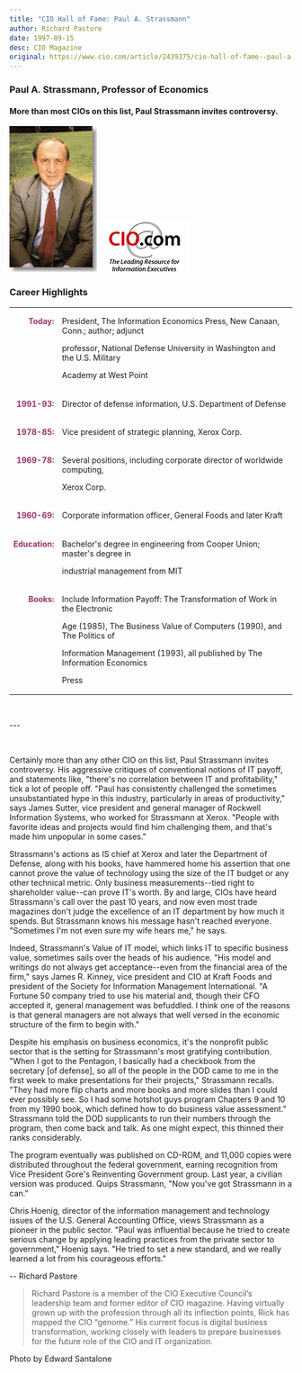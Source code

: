 ```yaml
---
title: "CIO Hall of Fame: Paul A. Strassmann"
author: Richard Pastore
date: 1997-09-15
desc: CIO Magazine
original: https://www.cio.com/article/2439375/cio-hall-of-fame--paul-a--strassmann.html
---
```



### Paul A. Strassmann, Professor of Economics
#### More than most CIOs on this list, Paul Strassmann invites controversy.

![Paul A. Strassmann](cio_091597_strassman.gif)
![CIO.com](cio_url_logo.gif)

### Career Highlights

<table class="mb-5">

<tr>

<td valign=top align=right>

<B><font color="#993366">

Today:</font></B></td>

<td>

President, The Information Economics Press, New Canaan, Conn.; author; adjunct

professor, National Defense University in Washington and the U.S. Military

Academy at West Point</td>

</tr>

<tr>

<td valign=top align=right>

<B><font color="#993366">

1991-93:</font></B></td>

<td>

Director of defense information, U.S. Department of Defense</td>

</tr>

<tr>

<td valign=top align=right>

<B><font color="#993366">

1978-85:</font></B></td>

<td>

Vice president of strategic planning, Xerox Corp.</td>

</tr>

<tr>

<td valign=top align=right>

<B><font color="#993366">

1969-78:</font></B></td>

<td>

Several positions, including corporate director of worldwide computing,

Xerox Corp.</td>

</tr>

<tr>

<td valign=top align=right>

<B><font color="#993366">

1960-69:</font></B></td>

<td>

Corporate information officer, General Foods and later Kraft</td>

</tr>

<tr>

<td valign=top align=right>

<B><font color="#993366">

Education:</font></B></td>

<td>

Bachelor's degree in engineering from Cooper Union; master's degree in

industrial management from MIT</td>

</tr>

<tr>

<td valign=top align=right>

<B><font color="#993366">

Books:</font></B></td>

<td>

Include Information Payoff: The Transformation of Work in the Electronic

Age (1985), The Business Value of Computers (1990), and The Politics of

Information Management (1993), all published by The Information Economics

Press</td>

</tr>

</table>

<p>&nbsp;</p>
---
<p>&nbsp;</p>

Certainly more than any other CIO on this list, Paul Strassmann
invites controversy. His aggressive critiques of conventional notions of
IT payoff, and statements like, "there's no correlation between IT and
profitability," tick a lot of people off. "Paul has consistently challenged
the sometimes unsubstantiated hype in this industry, particularly in areas
of productivity," says James Sutter, vice president and general manager of
Rockwell Information Systems, who worked for Strassmann at Xerox. "People
with favorite ideas and projects would find him challenging them, and that's
made him unpopular in some cases."


Strassmann's actions as IS chief at Xerox and later the Department
of Defense, along with his books, have hammered home his assertion that
one cannot prove the value of technology using the size of the IT budget
or any other technical metric. Only business measurements--tied right to
shareholder value--can prove IT's worth. By and large, CIOs have heard
Strassmann's call over the past 10 years, and now even most trade magazines
don't judge the excellence of an IT department by how much it spends. But
Strassmann knows his message hasn't reached everyone. "Sometimes I'm not
even sure my wife hears me," he says.



Indeed, Strassmann's Value of IT model, which links IT to specific
business value, sometimes sails over the heads of his audience. "His model
and writings do not always get acceptance--even from the financial area
of the firm," says James R. Kinney, vice president and CIO at Kraft Foods
and president of the Society for Information Management International. "A
Fortune 50 company tried to use his material and, though their CFO accepted
it, general management was befuddled. I think one of the reasons is that
general managers are not always that well versed in the economic structure
of the firm to begin with."



Despite his emphasis on business economics, it's the nonprofit
public sector that is the setting for Strassmann's most gratifying
contribution. "When I got to the Pentagon, I basically had a checkbook
from the secretary [of defense], so all of the people in the DOD came to
me in the first week to make presentations for their projects," Strassmann
recalls. "They had more flip charts and more books and more slides than
I could ever possibly see. So I had some hotshot guys program Chapters
9 and 10 from my 1990 book, which defined how to do business value
assessment." Strassmann told the DOD supplicants to run their numbers
through the program, then come back and talk. As one might expect, this
thinned their ranks considerably.



The program eventually was published on CD-ROM, and 11,000 copies
were distributed throughout the federal government, earning recognition from
Vice President Gore's Reinventing Government group. Last year, a civilian
version was produced. Quips Strassmann, "Now you've got Strassmann in a can."



Chris Hoenig, director of the information management and technology
issues of the U.S. General Accounting Office, views Strassmann as a pioneer
in the public sector. "Paul was influential because he tried to create
serious change by applying leading practices from the private sector to
government," Hoenig says. "He tried to set a new standard, and we really
learned a lot from his courageous efforts."


 -- Richard Pastore 

> Richard Pastore is a member of the CIO Executive Council’s leadership
> team and former editor of CIO magazine. Having virtually grown up with
> the profession through all its inflection points, Rick has mapped the
> CIO “genome.” His current focus is digital business transformation,
> working closely with leaders to prepare businesses for the future role
> of the CIO and IT organization.

Photo by Edward Santalone

